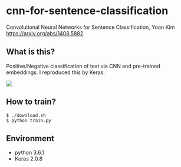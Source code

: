 # cnn-for-sentence-classification
Convolutional Neural Networks for Sentence Classification, Yoon Kim
https://arxiv.org/abs/1408.5882

## What is this?
Positive/Negative classification of text via CNN and pre-trained embeddings. I reproduced this by Keras.

![](https://github.com/jojonki/cnn-for-sentence-classification/blob/images/cnn-class1.png?raw=true)

## How to train?
```
$ ./download.sh
$ python train.py
```

## Environment
- python 3.6.1
- Keras 2.0.8
